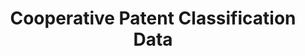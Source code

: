 ---
layout: default
bigquery: https://console.cloud.google.com/bigquery?p=patents-public-data&d=cpc&page=dataset
citation: '“Cooperative Patent Classification” by the EPO and USPTO, for public use. '
contributors: EPO, USPTO
cost: None
description: Cooperative Patent Classification Data contains the scheme and definitions
  of the Cooperative Patent Classification system for classifying patent documents.
  The CPC is the result of a partnership between the EPO and the USPTO in their joint
  effort to develop a common, internationally compatible classification system for
  technical documents, in particular patent publications, which will be used by both
  offices in the patent granting process
documentation: https://www.cooperativepatentclassification.org/cpcSchemeAndDefinitions
last_edit: 04/05/2022, 22:26:25
location: https://www.cooperativepatentclassification.org/index
maintained_by: USPTO, EPO
schema_fields:
- parents
- definition
- dateRevised
- residual_references
- applicationReferences
- title_part
- informative_references
- synonyms
- symbol
- application_references
- childGroups
- ipcConcordant
- sizeCache
- level
- breakdown_code
- informativeReferences
- limitingReferences
- notAllocatable
- limiting_references
- titlePart
- titleFull
- glossary
- breakdownCode
- not_allocatable
- date_revised
- status
- children
- residualReferences
- child_groups
- additional_only
- ipc_concordant
- title_full
shortname: cooperative_patent_classification
tags:
- patents
- science
title: Cooperative Patent Classification Data
uuid: 984374a7-16e9-4b35-9445-458daceb01bf
---
